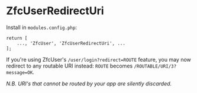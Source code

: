 # ZfcUserRedirectUri

Install in `modules.config.php`:
~~~
return [
    ..., 'ZfcUser', 'ZfcUserRedirectUri', ...
];
~~~

If you're using ZfcUser's `/user/login?redirect=ROUTE` feature, you may now redirect to any routable URI instead: `ROUTE` becomes `/ROUTABLE/URI/3?message=OK`.

*N.B. URI's that cannot be routed by your app are silently discarded.*
